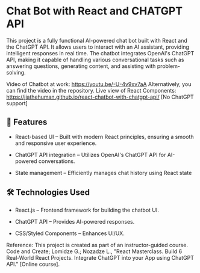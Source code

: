# Chat Bot with React and CHATGPT API
This project is a fully functional AI-powered chat bot built with React and the ChatGPT API. It allows users to interact with an AI assistant, providing intelligent responses in real time. The chatbot integrates OpenAI's ChatGPT API, making it capable of handling various conversational tasks such as answering questions, generating content, and assisting with problem-solving.

Video of Chatbot at work: https://youtu.be/-U-4v9xv7aA 
Alternatively, you can find the video in the repository.
Live view of React Components: https://jiathehuman.github.io/react-chatbot-with-chatgpt-api/ [No ChatGPT support]

## 🚀 Features
- React-based UI – Built with modern React principles, ensuring a smooth and responsive user experience.

- ChatGPT API integration – Utilizes OpenAI's ChatGPT API for AI-powered conversations.

- State management – Efficiently manages chat history using React state

## 🛠️ Technologies Used
- React.js – Frontend framework for building the chatbot UI.

- ChatGPT API – Provides AI-powered responses.

- CSS/Styled Components – Enhances UI/UX.

Reference:
This project is created as part of an instructor-guided course.
Code and Create; Lomidze G.; Nozadze L., "React Masterclass. Build 6 Real-World React Projects. Integrate ChatGPT into your App using ChatGPT API." [Online course].
